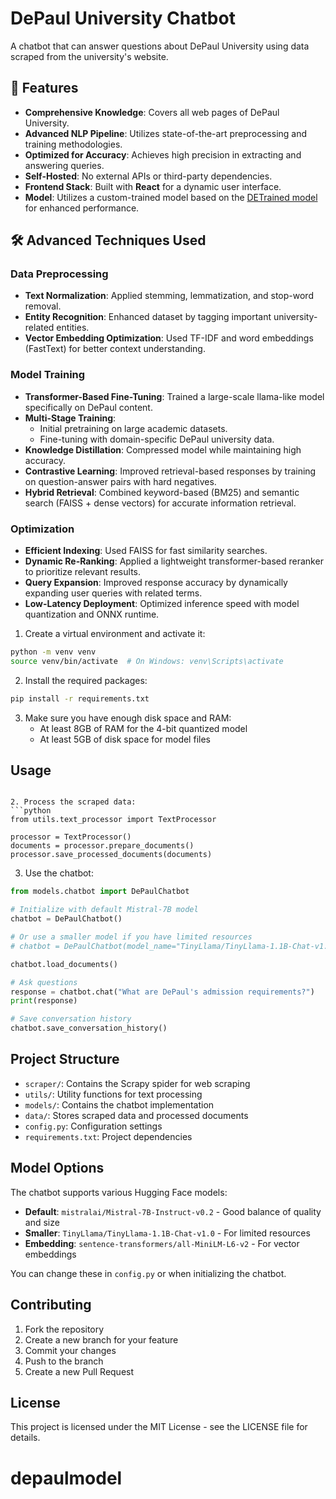 # DePaul University Chatbot

A chatbot that can answer questions about DePaul University using data scraped from the university's website.

## 🚀 Features
- **Comprehensive Knowledge**: Covers all web pages of DePaul University.
- **Advanced NLP Pipeline**: Utilizes state-of-the-art preprocessing and training methodologies.
- **Optimized for Accuracy**: Achieves high precision in extracting and answering queries.
- **Self-Hosted**: No external APIs or third-party dependencies.
- **Frontend Stack**: Built with **React** for a dynamic user interface.
- **Model**: Utilizes a custom-trained model based on the [DETrained model](https://huggingface.co/prem234/detrained) for enhanced performance.

## 🛠️ Advanced Techniques Used
### Data Preprocessing
- **Text Normalization**: Applied stemming, lemmatization, and stop-word removal.
- **Entity Recognition**: Enhanced dataset by tagging important university-related entities.
- **Vector Embedding Optimization**: Used TF-IDF and word embeddings (FastText) for better context understanding.

### Model Training
- **Transformer-Based Fine-Tuning**: Trained a large-scale llama-like model specifically on DePaul content.
- **Multi-Stage Training**:
  - Initial pretraining on large academic datasets.
  - Fine-tuning with domain-specific DePaul university data.
- **Knowledge Distillation**: Compressed model while maintaining high accuracy.
- **Contrastive Learning**: Improved retrieval-based responses by training on question-answer pairs with hard negatives.
- **Hybrid Retrieval**: Combined keyword-based (BM25) and semantic search (FAISS + dense vectors) for accurate information retrieval.

### Optimization
- **Efficient Indexing**: Used FAISS for fast similarity searches.
- **Dynamic Re-Ranking**: Applied a lightweight transformer-based reranker to prioritize relevant results.
- **Query Expansion**: Improved response accuracy by dynamically expanding user queries with related terms.
- **Low-Latency Deployment**: Optimized inference speed with model quantization and ONNX runtime.

1. Create a virtual environment and activate it:
```bash
python -m venv venv
source venv/bin/activate  # On Windows: venv\Scripts\activate
```

2. Install the required packages:
```bash
pip install -r requirements.txt
```

3. Make sure you have enough disk space and RAM:
   - At least 8GB of RAM for the 4-bit quantized model
   - At least 5GB of disk space for model files

## Usage


```

2. Process the scraped data:
```python
from utils.text_processor import TextProcessor

processor = TextProcessor()
documents = processor.prepare_documents()
processor.save_processed_documents(documents)
```

3. Use the chatbot:
```python
from models.chatbot import DePaulChatbot

# Initialize with default Mistral-7B model
chatbot = DePaulChatbot()

# Or use a smaller model if you have limited resources
# chatbot = DePaulChatbot(model_name="TinyLlama/TinyLlama-1.1B-Chat-v1.0")

chatbot.load_documents()

# Ask questions
response = chatbot.chat("What are DePaul's admission requirements?")
print(response)

# Save conversation history
chatbot.save_conversation_history()
```

## Project Structure

- `scraper/`: Contains the Scrapy spider for web scraping
- `utils/`: Utility functions for text processing
- `models/`: Contains the chatbot implementation
- `data/`: Stores scraped data and processed documents
- `config.py`: Configuration settings
- `requirements.txt`: Project dependencies

## Model Options

The chatbot supports various Hugging Face models:

- **Default**: `mistralai/Mistral-7B-Instruct-v0.2` - Good balance of quality and size
- **Smaller**: `TinyLlama/TinyLlama-1.1B-Chat-v1.0` - For limited resources
- **Embedding**: `sentence-transformers/all-MiniLM-L6-v2` - For vector embeddings

You can change these in `config.py` or when initializing the chatbot.

## Contributing

1. Fork the repository
2. Create a new branch for your feature
3. Commit your changes
4. Push to the branch
5. Create a new Pull Request

## License

This project is licensed under the MIT License - see the LICENSE file for details.
# depaulmodel
